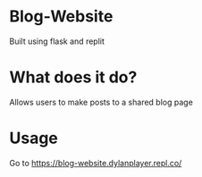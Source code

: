 # Blog-Website
Built using flask and replit

# What does it do?
Allows users to make posts to a shared blog page

# Usage
Go to https://blog-website.dylanplayer.repl.co/
